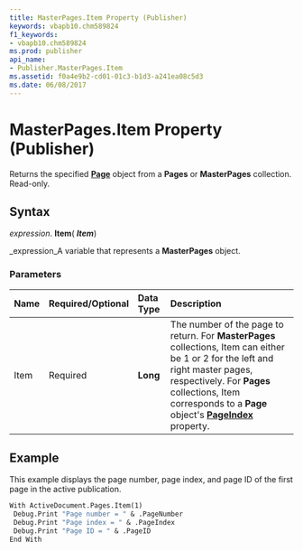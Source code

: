 ```yaml
---
title: MasterPages.Item Property (Publisher)
keywords: vbapb10.chm589824
f1_keywords:
- vbapb10.chm589824
ms.prod: publisher
api_name:
- Publisher.MasterPages.Item
ms.assetid: f0a4e9b2-cd01-01c3-b1d3-a241ea08c5d3
ms.date: 06/08/2017
---
```



# MasterPages.Item Property (Publisher)

Returns the specified  **[Page](page-object-publisher.md)** object from a **Pages** or **MasterPages** collection. Read-only.


## Syntax

 _expression_. **Item**( **_Item_**)

 _expression_A variable that represents a  **MasterPages** object.


### Parameters



|**Name**|**Required/Optional**|**Data Type**|**Description**|
|:-----|:-----|:-----|:-----|
|Item|Required| **Long**|The number of the page to return. For  **MasterPages** collections, Item can either be 1 or 2 for the left and right master pages, respectively. For **Pages** collections, Item corresponds to a **Page** object's **[PageIndex](page-pageindex-property-publisher.md)** property.|

## Example

This example displays the page number, page index, and page ID of the first page in the active publication.


```vb
With ActiveDocument.Pages.Item(1) 
 Debug.Print "Page number = " & .PageNumber 
 Debug.Print "Page index = " & .PageIndex 
 Debug.Print "Page ID = " & .PageID 
End With
```


